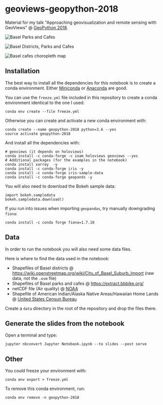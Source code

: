 # geoviews-geopython-2018

Material for my talk "Approaching geovisualization and remote sensing with GeoViews" @ [GeoPython 2018](http://2018.geopython.net/).

![Basel Parks and Cafes](https://github.com/jackdbd/geoviews-geopython-2018/blob/master/screenshots/basel_parks_and_cafes.png "A Screenshot of this application, showing Basel Parks and Cafes.")

![Basel Districts, Parks and Cafes](https://github.com/jackdbd/geoviews-geopython-2018/blob/master/screenshots/basel_districts_and_cafes.png "A Screenshot of this application, showing Basel Districts, Parks and Cafes.")

![Basel cafes choropleth map](https://github.com/jackdbd/geoviews-geopython-2018/blob/master/screenshots/basel_cafes_choropleth.png "A Screenshot of this application, showing a choropleth map of Basel and its Districts, colored by the number Cafes in that district.")


## Installation

The best way to install all the dependencies for this notebook is to create a conda environment. Either [Miniconda](https://conda.io/miniconda.html) or [Anaconda](https://repo.continuum.io/) are good.

You can use the `freeze.yml` file included in this repository to create a conda environment identical to the one I used:

```shell
conda env create --file freeze.yml
```

Otherwise you can create and activate a new conda environment with:

```shell
conda create --name geopython-2018 python=3.6 --yes
source activate geopython-2018
```

And install all the dependencies with:

```shell
# geoviews (it depends on holoviews)
conda install -c conda-forge -c ioam holoviews geoviews --yes
# Additional packages (for the examples in the notebook)
conda install xarray  -y
conda install -c conda-forge iris -y
conda install -c conda-forge iris-sample-data
conda install -c conda-forge geopands -y
```

You will also need to download the Bokeh sample data:

```
import bokeh.sampledata
bokeh.sampledata.download()
```

If you run into issues when importing `geopandas`, try manually downgrading `fiona`:

```
conda install -c conda forge fiona=1.7.10
```


## Data

In order to run the notebook you will also need some data files.

Here is where to find the data used in the notebook:

- Shapefiles of Basel districts @ https://wiki.openstreetmap.org/wiki/City_of_Basel_Suburb_Import (raw data, not the `.osm` file)
- Shapefiles of Basel parks and cafes @ https://extract.bbbike.org/
- netCDF file (Air quality) @ [NOAA](https://www.esrl.noaa.gov/psd/repository/entry/show?entryid=synth%3Ae570c8f9-ec09-4e89-93b4-babd5651e7a9%3AL25jZXAucmVhbmFseXNpcy5kZXJpdmVkL3N1cmZhY2UvYWlyLm1vbi5tZWFuLm5j)
- Shapefile of American Indian/Alaska Native Areas/Hawaiian Home Lands @ [United States Censun Bureau](https://www.census.gov/geo/maps-data/data/cbf/cbf_aiannh.html)

Create a `data` directory in the root of the repository and drop the files there.


## Generate the slides from the notebook

Open a terminal and type:

```
jupyter nbconvert Jupyter Notebook.ipynb --to slides --post serve
```


## Other

You could freeze your environment with:

```shell
conda env export > freeze.yml
```

To remove this conda environment, run:

```shell
conda env remove -n geopython-2018
```
